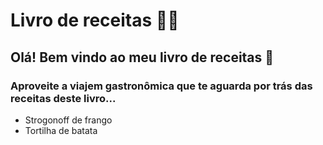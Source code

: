 # Livro de receitas :man_cook:
## Olá! Bem vindo ao meu livro de receitas :wave:
### Aproveite a viajem gastronômica que te aguarda por trás das receitas deste livro...
 - Strogonoff de frango
 - Tortilha de batata